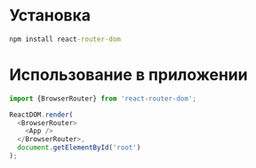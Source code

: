 # Установка
```cmd
npm install react-router-dom
```
# Использование в приложении
```javascript
import {BrowserRouter} from 'react-router-dom';

ReactDOM.render(
  <BrowserRouter>  
    <App />
  </BrowserRouter>,
  document.getElementById('root')
);
```
